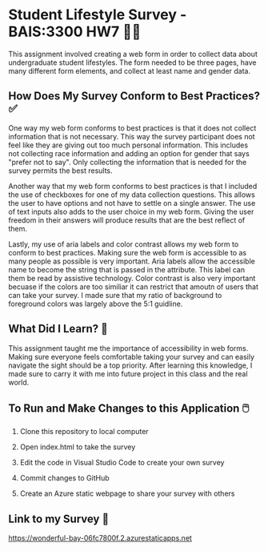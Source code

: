 # Student Lifestyle Survey - BAIS:3300 HW7 🏃‍♀️

This assignment involved creating a web form in order to collect data about undergraduate student lifestyles. The form needed to be three pages, have many different form elements, and collect at least name and gender data. 

## How Does My Survey Conform to Best Practices? ✅
One way my web form conforms to best practices is that it does not collect information that is not necessary. This way the survey participant does not feel like they are giving out too much personal information. This includes not collecting race information and adding an option for gender that says "prefer not to say". Only collecting the information that is needed for the survey permits the best results. 

Another way that my web form conforms to best practices is that I included the use of checkboxes for one of my data collection questions. This allows the user to have options and not have to settle on a single answer. The use of text inputs also adds to the user choice in my web form. Giving the user freedom in their answers will produce results that are the best reflect of them. 

Lastly, my use of aria labels and color contrast allows my web form to conform to best practices. Making sure the web form is accessible to as many people as possible is very important. Aria labels allow the accessible name to become the string that is passed in the attribute. This label can them be read by assistive technology. Color contrast is also very important becuase if the colors are too similiar it can restrict that amoutn of users that can take your survey. I made sure that my ratio of background to foreground colors was largely above the 5:1 guidline. 

## What Did I Learn? 💭
This assignment taught me the importance of accessibility in web forms. Making sure everyone feels comfortable taking your survey and can easily navigate the sight should be a top priority. After learning this knowledge, I made sure to carry it with me into future project in this class and the real world. 

## To Run and Make Changes to this Application 🖱️
1. Clone this repository to local computer

2. Open index.html to take the survey

3. Edit the code in Visual Studio Code to create your own survey

4. Commit changes to GitHub

5. Create an Azure static webpage to share your survey with others

## Link to my Survey 🔗

https://wonderful-bay-06fc7800f.2.azurestaticapps.net







